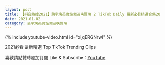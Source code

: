 ```yaml
---
layout: post
title: 【抖音熱搜2021】跳李焕英魔性舞召唤贾玲 2 TikTok Daily 最新必看精選合集2021 01 02
date: 2021-01-02
category: 跳李焕英魔性舞召唤贾玲
---
```


{% include youtube-video.html id="xIjqERGNrwI" %}

2021必看 最新精選 Top TikTok Trending Clips

喜歡請點贊轉發加訂閱 Like & Subscribe：[YouTube](https://www.youtube.com/channel/UCAoR7VcanIPd04uEq_GIylA/videos)

